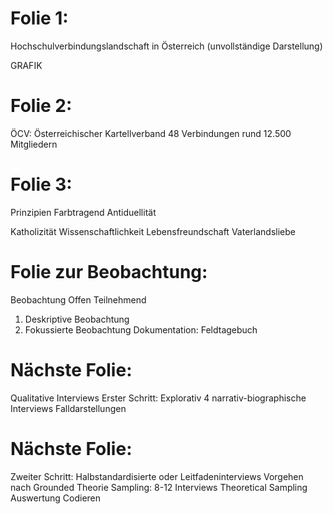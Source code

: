# Folie 1:
Hochschulverbindungslandschaft in Österreich (unvollständige Darstellung)

GRAFIK

# Folie 2:
ÖCV: Österreichischer Kartellverband
48 Verbindungen
rund 12.500 Mitgliedern

# Folie 3:
Prinzipien
Farbtragend
Antiduellität

Katholizität
Wissenschaftlichkeit
Lebensfreundschaft
Vaterlandsliebe


# Folie zur Beobachtung:
Beobachtung
Offen
Teilnehmend
1. Deskriptive Beobachtung
2. Fokussierte Beobachtung
Dokumentation: Feldtagebuch


# Nächste Folie:
Qualitative Interviews
Erster Schritt:
Explorativ
4 narrativ-biographische Interviews
Falldarstellungen

# Nächste Folie:
Zweiter Schritt:
Halbstandardisierte oder Leitfadeninterviews
Vorgehen nach Grounded Theorie
Sampling:
8-12 Interviews
Theoretical Sampling
Auswertung
Codieren

